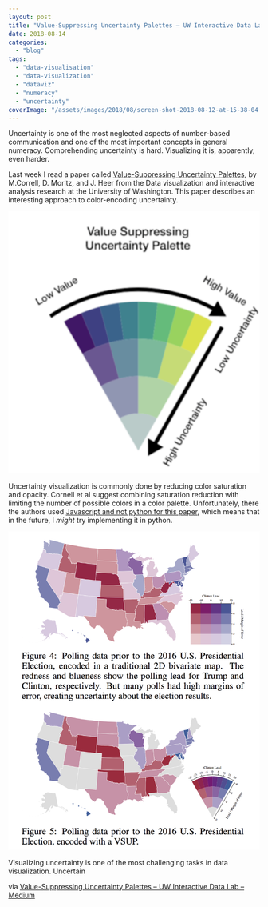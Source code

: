 ```yaml
---
layout: post
title: "Value-Suppressing Uncertainty Palettes – UW Interactive Data Lab – Medium"
date: 2018-08-14
categories: 
  - "blog"
tags: 
  - "data-visualisation"
  - "data-visualization"
  - "dataviz"
  - "numeracy"
  - "uncertainty"
coverImage: "/assets/images/2018/08/screen-shot-2018-08-12-at-15-38-04.png"
---
```


Uncertainty is one of the most neglected aspects of number-based communication and one of the most important concepts in general numeracy. Comprehending uncertainty is hard. Visualizing it is, apparently, even harder.

Last week I read a paper called [Value-Suppressing Uncertainty Palettes](http://idl.cs.washington.edu/papers/uncertainty-palettes), by M.Correll, D. Moritz, and J. Heer from the Data visualization and interactive analysis research at the University of Washington. This paper describes an interesting approach to color-encoding uncertainty.

![Value-Suppressing Uncertainty Palette](/assets/images/2018/08/screen-shot-2018-08-12-at-15-38-04.png?w=576)

Uncertainty visualization is commonly done by reducing color saturation and opacity.  Cornell et al suggest combining saturation reduction with limiting the number of possible colors in a color palette. Unfortunately, there the authors used [Javascript and not python for this paper](https://github.com/uwdata/vsup), which means that in the future, I _might_ try implementing it in python.

![Two figures visualizing poll data over the USA map, using different approaches to visualize uncertainty](/assets/images/2018/08/screen-shot-2018-08-12-at-15-44-55.png)

 

Visualizing uncertainty is one of the most challenging tasks in data visualization. Uncertain

 

via [Value-Suppressing Uncertainty Palettes – UW Interactive Data Lab – Medium](https://medium.com/@uwdata/value-suppressing-uncertainty-palettes-426130122ce9)
